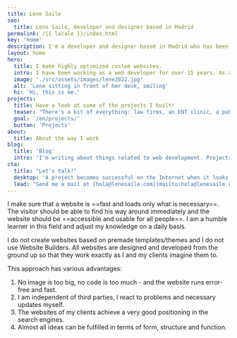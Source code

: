 ```yaml
---
title: Lene Saile
seo:
  title: Lene Saile, developer and designer based in Madrid
permalink: /{{ locale }}/index.html
key: 'home'
description: I'm a developer and designer based in Madrid who has been building for the web professionally since 2008. I make highly optimized custom websites.
layout: home
hero:
  title: I make highly optimized custom websites.
  intro: I have been working as a web developer for over 15 years. As a freelancer and on behalf of agencies I have developed and designed countless websites for small and medium-sized enterprises, freelancers, individuals, associations and foundations. I mainly work with the Jamstack architecture and WordPress.
  image: './src/assets/images/lene2022.jpg'
  alt: 'Lene sitting in front of her desk, smiling'
  hi: 'Hi, this is me.'
projects:
  title: Have a look at some of the projects I built!
  teaser: "There's a bit of everything: law firms, an ENT clinic, a public school, a cultural foundation, music groups..."
  goal: '/en/projects/'
  button: 'Projects'
about:
  title: About the way I work
blog:
  title: 'Blog'
  intro: "I'm writing about things related to web development. Projects, approaches and observations, things I have learned or consider important."
cta:
  title: "Let's talk!"
  desktop: 'A project becomes successful on the Internet when it looks good, feels good and works with clean, secure technology. Since 2008 I create compelling web experiences with attention to detail.'
  lead: "Send me a mail at [hola@lenesaile.com](mailto:hola@lenesaile.com) and tell me about your project, opportunities or whatever you have in mind! I'm always up for a chat."
---
```


I make sure that a website is ==fast and loads only what is necessary==. The visitor should be able to find his way around immediately and the website should be ==accessible and usable for all people==. I am a humble learner in this field and adjust my knowledge on a daily basis.

I do not create websites based on premade templates/themes and I do not use Website Builders. All websites are designed and developed from the ground up so that they work exactly as I and my clients imagine them to.

This approach has various advantages:

1. No image is too big, no code is too much - and the website runs error-free and fast.
2. I am independent of third parties, I react to problems and necessary updates myself.
3. The websites of my clients achieve a very good positioning in the search engines.
4. Almost all ideas can be fulfilled in terms of form, structure and function.
